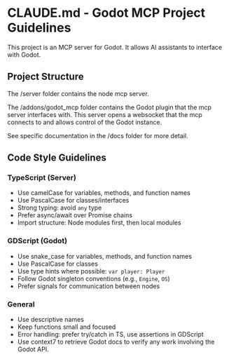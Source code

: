 # CLAUDE.md - Godot MCP Project Guidelines

This project is an MCP server for Godot.
It allows AI assistants to interface with Godot.

## Project Structure

The /server folder contains the node mcp server.

The /addons/godot_mcp folder contains the Godot plugin that the mcp server
interfaces with. This server opens a websocket that the mcp connects to and
allows control of the Godot instance.

See specific documentation in the /docs folder for more detail.

## Code Style Guidelines

### TypeScript (Server)
- Use camelCase for variables, methods, and function names
- Use PascalCase for classes/interfaces
- Strong typing: avoid `any` type
- Prefer async/await over Promise chains
- Import structure: Node modules first, then local modules

### GDScript (Godot)
- Use snake_case for variables, methods, and function names
- Use PascalCase for classes
- Use type hints where possible: `var player: Player`
- Follow Godot singleton conventions (e.g., `Engine`, `OS`)
- Prefer signals for communication between nodes

### General
- Use descriptive names
- Keep functions small and focused
- Error handling: prefer try/catch in TS, use assertions in GDScript
- Use context7 to retrieve Godot docs to verify any work involving the Godot API.
